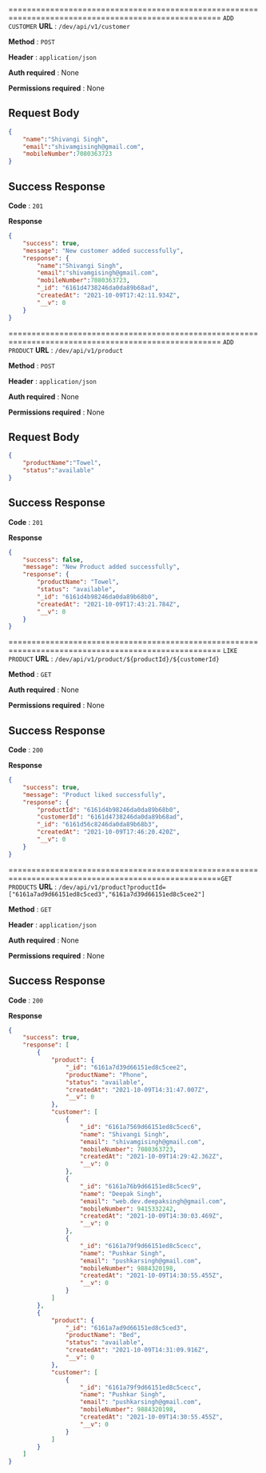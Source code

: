 ====================================================================================================
`ADD CUSTOMER`
**URL** : `/dev/api/v1/customer`

**Method** : `POST`

**Header** : `application/json`

**Auth required** : None

**Permissions required** : None

## Request Body 

```json
{
    "name":"Shivangi Singh",
    "email":"shivamgisingh@gmail.com",
    "mobileNumber":7080363723
}
```
## Success Response 

**Code** : `201`

**Response**

```json
{
    "success": true,
    "message": "New customer added successfully",
    "response": {
        "name":"Shivangi Singh",
        "email":"shivamgisingh@gmail.com",
        "mobileNumber":7080363723,
        "_id": "6161d4738246da0da89b68ad",
        "createdAt": "2021-10-09T17:42:11.934Z",
        "__v": 0
    }
}
```

====================================================================================================
`ADD PRODUCT`
**URL** : `/dev/api/v1/product`

**Method** : `POST`

**Header** : `application/json`

**Auth required** : None

**Permissions required** : None

## Request Body 

```json
{
    "productName":"Towel",
    "status":"available"
}
```
## Success Response 

**Code** : `201`

**Response**

```json
{
    "success": false,
    "message": "New Product added successfully",
    "response": {
        "productName": "Towel",
        "status": "available",
        "_id": "6161d4b98246da0da89b68b0",
        "createdAt": "2021-10-09T17:43:21.784Z",
        "__v": 0
    }
}
```


====================================================================================================
`LIKE PRODUCT`
**URL** : `/dev/api/v1/product/${productId}/${customerId}`

**Method** : `GET`

**Auth required** : None

**Permissions required** : None

## Success Response 

**Code** : `200`

**Response**

```json
{
    "success": true,
    "message": "Product liked successfully",
    "response": {
        "productId": "6161d4b98246da0da89b68b0",
        "customerId": "6161d4738246da0da89b68ad",
        "_id": "6161d56c8246da0da89b68b3",
        "createdAt": "2021-10-09T17:46:20.420Z",
        "__v": 0
    }
}
```

====================================================================================================`GET PRODUCTS`
**URL** : `/dev/api/v1/product?productId=["6161a7ad9d66151ed8c5ced3","6161a7d39d66151ed8c5cee2"]`

**Method** : `GET`

**Header** : `application/json`

**Auth required** : None

**Permissions required** : None

## Success Response 

**Code** : `200`

**Response**

```json
{
    "success": true,
    "response": [
        {
            "product": {
                "_id": "6161a7d39d66151ed8c5cee2",
                "productName": "Phone",
                "status": "available",
                "createdAt": "2021-10-09T14:31:47.007Z",
                "__v": 0
            },
            "customer": [
                {
                    "_id": "6161a7569d66151ed8c5cec6",
                    "name": "Shivangi Singh",
                    "email": "shivamgisingh@gmail.com",
                    "mobileNumber": 7080363723,
                    "createdAt": "2021-10-09T14:29:42.362Z",
                    "__v": 0
                },
                {
                    "_id": "6161a76b9d66151ed8c5cec9",
                    "name": "Deepak Singh",
                    "email": "web.dev.deepaksingh@gmail.com",
                    "mobileNumber": 9415332242,
                    "createdAt": "2021-10-09T14:30:03.469Z",
                    "__v": 0
                },
                {
                    "_id": "6161a79f9d66151ed8c5cecc",
                    "name": "Pushkar Singh",
                    "email": "pushkarsingh@gmail.com",
                    "mobileNumber": 9884320198,
                    "createdAt": "2021-10-09T14:30:55.455Z",
                    "__v": 0
                }
            ]
        },
        {
            "product": {
                "_id": "6161a7ad9d66151ed8c5ced3",
                "productName": "Bed",
                "status": "available",
                "createdAt": "2021-10-09T14:31:09.916Z",
                "__v": 0
            },
            "customer": [
                {
                    "_id": "6161a79f9d66151ed8c5cecc",
                    "name": "Pushkar Singh",
                    "email": "pushkarsingh@gmail.com",
                    "mobileNumber": 9884320198,
                    "createdAt": "2021-10-09T14:30:55.455Z",
                    "__v": 0
                }
            ]
        }
    ]
}
```
